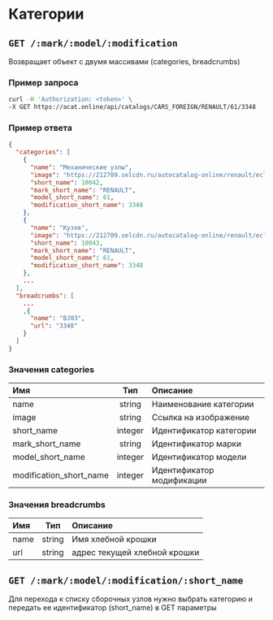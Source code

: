 # Категории

## `GET /:mark/:model/:modification`

Возвращает объект с двумя массивами (categories, breadcrumbs)

### Пример запроса

```bash
curl -H 'Authorization: <token>' \
-X GET https://acat.online/api/catalogs/CARS_FOREIGN/RENAULT/61/3348
```

### Пример ответа

```json
{
  "categories": [
    {
      "name": "Механические узлы",
      "image": "https://212709.selcdn.ru/autocatalog-online/renault/eclate/1292M.jpg",
      "short_name": 10042,
      "mark_short_name": "RENAULT",
      "model_short_name": 61,
      "modification_short_name": 3348
    },
    {
      "name": "Кузов",
      "image": "https://212709.selcdn.ru/autocatalog-online/renault/eclate/1292C.jpg",
      "short_name": 10043,
      "mark_short_name": "RENAULT",
      "model_short_name": 61,
      "modification_short_name": 3348
    },
    ...
  ],
  "breadcrumbs": [
    ...
    ,{
      "name": "BJ03",
      "url": "3348"
    }
  ]
}
```

### Значения categories

| Имя | Тип | Описание |
| :---- | :------: | :--------------- |
| name | string | Наименование категории |
| image | string | Ссылка на изображение |
| short_name | integer | Идентификатор категории |
| mark_short_name | string | Идентификатор марки |
| model_short_name | integer | Идентификатор модели |
| modification_short_name | integer | Идентификатор модификации |

### Значения breadcrumbs

| Имя | Тип | Описание |
| :---- | :------: | :--------------- |
| name | string | Имя хлебной крошки |
| url | string | адрес текущей хлебной крошки |


## `GET /:mark/:model/:modification/:short_name`

Для перехода к списку сборочных узлов нужно выбрать категорию и передать ее идентификатор (short_name) в GET параметры